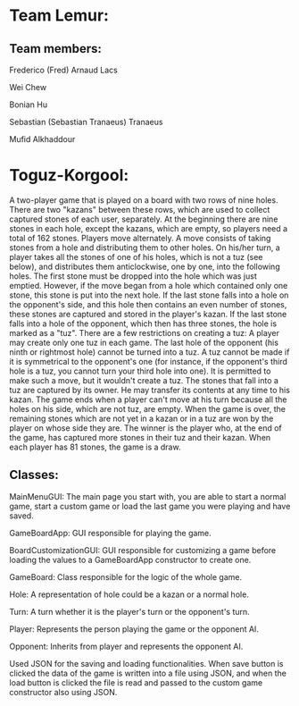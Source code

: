 # Team Lemur:

## Team members:

Frederico (Fred) Arnaud Lacs

Wei Chew

Bonian Hu

Sebastian (Sebastian Tranaeus) Tranaeus

Mufid Alkhaddour

# Toguz-Korgool:

A two-player game that is played on a board with two rows of nine holes.
There are two "kazans" between these rows, which are used to collect captured stones of each user, separately.
At the beginning there are nine stones in each hole, except the kazans, which are empty, so players need a total of 162 stones.
Players move alternately. A move consists of taking stones from a hole and distributing them to other holes.
On his/her turn, a player takes all the stones of one of his holes, which is not a tuz (see below), and distributes them anticlockwise, one by one, into the following holes.
The first stone must be dropped into the hole which was just emptied.
However, if the move began from a hole which contained only one stone, this stone is put into the next hole.
If the last stone falls into a hole on the opponent's side, and this hole then contains an even number of stones, these stones are captured and stored in the player's kazan.
If the last stone falls into a hole of the opponent, which then has three stones, the hole is marked as a "tuz". There are a few restrictions on creating a tuz:
A player may create only one tuz in each game.
The last hole of the opponent (his ninth or rightmost hole) cannot be turned into a tuz.
A tuz cannot be made if it is symmetrical to the opponent's one (for instance, if the opponent's third hole is a tuz, you cannot turn your third hole into one).
It is permitted to make such a move, but it wouldn't create a tuz.
The stones that fall into a tuz are captured by its owner. He may transfer its contents at any time to his kazan.
The game ends when a player can't move at his turn because all the holes on his side, which are not tuz, are empty.
When the game is over, the remaining stones which are not yet in a kazan or in a tuz are won by the player on whose side they are.
The winner is the player who, at the end of the game, has captured more stones in their tuz and their kazan.
When each player has 81 stones, the game is a draw.

## Classes:

MainMenuGUI:
The main page you start with, you are able to start a normal game, start a custom game or load the last game you were playing and have saved.

GameBoardApp:
GUI responsible for playing the game.

BoardCustomizationGUI:
GUI responsible for customizing a game before loading the values to a GameBoardApp constructor to create one.

GameBoard:
Class responsible for the logic of the whole game.

Hole:
A representation of hole could be a kazan or a normal hole.

Turn:
A turn whether it is the player's turn or the opponent's turn.

Player:
Represents the person playing the game or the opponent AI.

Opponent:
Inherits from player and represents the opponent AI.

Used JSON for the saving and loading functionalities. When save button is clicked the data of the game is written into a file
using JSON, and when the load button is clicked the file is read and passed to the custom game constructor also using JSON.

